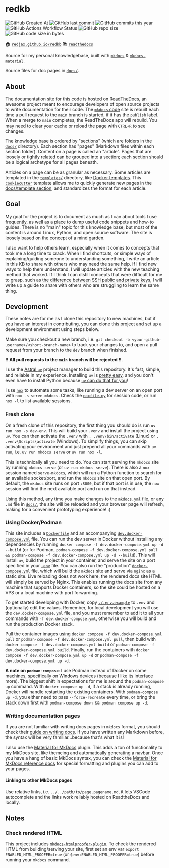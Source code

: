 # redkb

![GitHub Created At](https://img.shields.io/github/created-at/redjax/redkb)
![GitHub last commit](https://img.shields.io/github/last-commit/redjax/redkb)
![GitHub commits this year](https://img.shields.io/github/commit-activity/y/redjax/redkb)
![GitHub Actions Workflow Status](https://img.shields.io/github/actions/workflow/status/redjax/redkb/deploy_docs.yml)
![GitHub repo size](https://img.shields.io/github/repo-size/redjax/redkb)
![GitHub code size in bytes](https://img.shields.io/github/languages/code-size/redjax/redkb)

🏠 [`redjax.github.io/redkb`](https://redjax.github.io/redkb)
📚 [`readthedocs`](https://redkb.readthedocs.io/en)

Source for my personal knowledgebase, built with [`mkdocs`](https://www.mkdocs.org/) & [`mkdocs-material`](https://squidfunk.github.io/mkdocs-material/).

Source files for doc pages in [`docs/`](./docs/).

## About

The documentation site for this code is hosted on [ReadTheDocs](https://about.readthedocs.com), an awesome project meant to encourage developers of open source projects to write documentation for their code. The [`mkdocs` code](./docs) site is rebuilt each time a pull request to the `main` branch is started, if it has the `publish` label. When a merge to `main` completes, the ReadTheDocs app will rebuild. You may need to clear your cache or reload the page with `CTRL+R` to see changes.

The knowledge base is ordered by "sections" (which are folders in the [`docs/`](./docs) directory). Each section has "pages" (Markdown files within each section folder). Content on a page is called an "article". Pages that are loosely or tightly related can be grouped into a section; each section should be a logical archetype for all pages beneath.

Articles on a page can be as granular as necessary. Some articles are templated in the [`templates/`](./templates/) directory, like [Docker templates](./templates/docs/containers/docker_template_page/). This [`cookiecutter`](https://cookiecutter.readthedocs.io/en/stable/) template allows me to quickly generate new pages in the [docs/template section](./docs/template/), and standardizes the format for each article.

## Goal

My goal for the project is to document as much as I can about tools I use frequently, as well as a place to dump useful code snippets and how-to guides. There is no "main" topic for this knowledge base, but most of the content is around Linux, Python, and open source software. The site is loosely based on the concept of a mind garden.

I also want to help others learn, especially when it comes to concepts that took me a long time to crack. When I find shortcuts, or simple ways of explaining/guiding someone to understanding something, I write an article in this KB to share with others who may need the same help. If I find new ways to help them understand, I will update articles with the new teaching method that worked. If I think I can distill concepts that were difficult for me to grasp, such as [the difference between SSH public and private keys](https://redjax.readthedocs.io/utilities/ssh/index.html#understanding-the-difference-between-public-and-private-keys), I will write up a guide to share with others who are struggling to learn the same thing.

## Development

These notes are for me as I clone this repository to new machines, but if you have an interest in contributing, you can clone this project and set up a development environment using steps below.

Make sure you checkout a new branch, i.e. `git checkout -b <your-github-username>/<short-branch-name>` to track your changes to, and open a pull request from your branch to the `dev` branch when finished.

**!! All pull requests to the `main` branch will be rejected !!**.

I use the [Astral `uv`](https://astral.sh/uv) project manager to build this repository. It's fast, simple, and reliable in my experience. Installing `uv` is [pretty easy](https://docs.astral.sh/uv/getting-started/installation/), and you don't even have to install Python because [`uv` can do that for you](https://docs.astral.sh/uv/guides/install-python/)!

I use [`nox`](https://nox.thea.codes) to automate some tasks, like running a dev server on an open port with `nox -s serve-mkdocs`. Check the [`noxfile.py`](./noxfile.py) for session code, or run `nox -l` to list available sessions.

### Fresh clone

On a fresh clone of this repository, the first thing you should do is run `uv run nox -s dev-env`. This will build your `.venv` and install the project using `uv`. You can then activate the `.venv` with `. .venv/bin/activate` (Linux) or `. .venv\Scripts\activate` (Windows). To simplify things, you can skip activating your environment and just prepend all your commands with `uv run`, i.e. `uv run mkdocs serve` or `uv run nox -l`.

This is technically all you need to do. You can start serving the `mkdocs` site by running `mkdocs serve` (or `uv run mkdocs serve`). There is also a `nox` session named `serve-mkdocs`, which will run a Python function to search for an available socket/port, and run the `mkdocs` site on that open port. By default, the `mkdocs` site runs on port `:8000`, but if that port is in use, the `nox` session will find the next available port and run on that instead.

Using this method, any time you make changes to the [`mkdocs.yml`](./mkdocs.yml) file, or any `.md` file in [`docs/`](./docs), the site will be reloaded and your browser page will refresh, making for a convenient prototyping experience! :)

### Using Docker/Podman

This site includes a [`Dockerfile`](./Dockerfile) and an accompanying [`dev.docker-compose.yml`](./dev.docker-compose.yml) file. You can run the dev server in Docker without installing any dependencies by running `docker compose -f dev.docker-compose.yml up -d --build` (or for Podman, `podman-compose -f dev.docker-compose.yml pull && podman-compose -f dev.docker-compose.yml up -d --build`). This will install `uv`, build the project in your container, and serve the site on a port specified in your [`.env`](./.env.example) file. You can also run the "production" [`docker-compose.yml`](./docker-compose.yml) file, which will build the `mkdocs` site and serve via `nginx` as a static site. Live reloading does not work here, the rendered docs site HTML will simply be served by Nginx. This enables running the docs site from any machine that supports Docker containers, so the site could be hosted on a VPS or a local machine with port forwarding.

To get started developing with Docker, copy [`./.env.example`](./.env.example) to `.env` and (optionally) edit the values. Remember, for local development you will use the `dev.docker-compose.yml` file, and you must remember to add it to all your commands with `-f dev.docker-compose.yml`, otherwise you will build and run the production Docker stack.

Pull the container images using `docker compose -f dev.docker-compose.yml pull` or `podman-compose -f dev.docker-compose.yml pull`, then build with `docker compose -f dev.docker-compose.yml build` or `podman-compose -f dev.docker-compose.yml build`. Finally, run the containers with `docker compose -f dev.docker-compose.yml up -d` or `podman-compose -f dev.docker-compose.yml up -d`.

**A note on `podman-compose`**: I use Podman instead of Docker on some machines, specifically on Windows devices (because I like its interface more). The biggest shift in expectations for me is around the `podman-compose up` command. With `docker compose up -d`, if a stack is already running, Docker will handle restarting the existing containers. With `podman-compose up -d`, you either need to pass `--force-recreate` every time, or bring the stack down first with `podman-compose down && podman compose up -d`.

### Writing documentation pages

If you are not familiar with writing docs pages in `mkdocs` format, you should check their [guide on writing docs](https://www.mkdocs.org/user-guide/writing-your-docs/). If you have written any Markdown before, the syntax will be very familiar...because that's what it is!

I also use the [Material for MkDocs](https://squidfunk.github.io/mkdocs-material/) plugin. This adds a ton of functionality to my MkDocs site, like themeing and automatically generating a navbar. Once you have a hang of basic MkDocs syntax, you can check the [Material for MkDocs reference docs](https://squidfunk.github.io/mkdocs-material/reference/) for special formatting and plugins you can add to your pages.

#### Linking to other MkDocs pages

Use relative links, i.e. `../../path/to/page.pagename.md`, it lets VSCode autocomplete and the links work reliably hosted on ReadtheDocs and locally.

## Notes

### Check rendered HTML

This project includes [`mkdocs-htmlproofer-plugin`](https://github.com/manuzhang/mkdocs-htmlproofer-plugin). To check the rendered HTML from building/serving your site, first set an env var `export ENABLED_HTML_PROOFER=true` (or `$env:ENABLED_HTML_PROOFER=true`) before running your `mkdocs` command.
